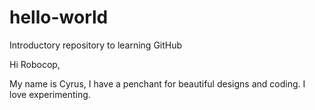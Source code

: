 # hello-world
Introductory repository to learning GitHub

Hi Robocop,

My name is Cyrus, I have a penchant for beautiful designs and coding. I love experimenting.
